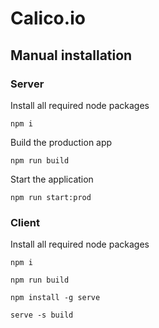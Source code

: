 # Calico.io

## Manual installation

### Server
Install all required node packages

```npm i```

Build the production app

```npm run build```

Start the application

```npm run start:prod```


### Client
Install all required node packages

```npm i```



```npm run build```

```npm install -g serve```

```serve -s build```
